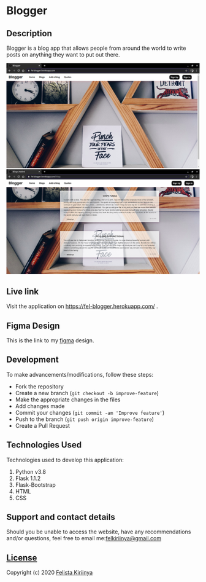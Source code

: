 # Blogger

## Description
Blogger is a blog app that allows people from around the world to write posts on anything they want to put out there.

![landing](./app/static/images/landing.png)
![blogs](./app/static/images/blogs.png)


## Live link
Visit the application on https://fel-blogger.herokuapp.com/ .

## Figma Design
This is the link to my [figma](https://www.figma.com/file/vpdhNbdUaeCVObNkpgoh4w/Untitled?node-id=0%3A1) design.
## Development
To make advancements/modifications, follow these steps:

- Fork the repository
- Create a new branch (`git checkout -b improve-feature`)
- Make the appropriate changes in the files
- Add changes made
- Commit your changes (`git commit -am 'Improve feature'`)
- Push to the branch (`git push origin improve-feature`)
- Create a Pull Request 

## Technologies Used
Technologies used to develop this application:

1. Python v3.8
2. Flask 1.1.2
3. Flask-Bootstrap
4. HTML 
5. CSS


## Support and contact details

Should you be unable to access the website, have any recommendations and/or questions, feel free to email me:[felkiriinya@gmail.com](mailto:felkiriinya@gmail.com)

## [License](https://github.com/felkiriinya/Personal-blog/blob/master/LICENSE)

Copyright (c) 2020 [Felista Kiriinya](https://github.com/felkiriinya)
